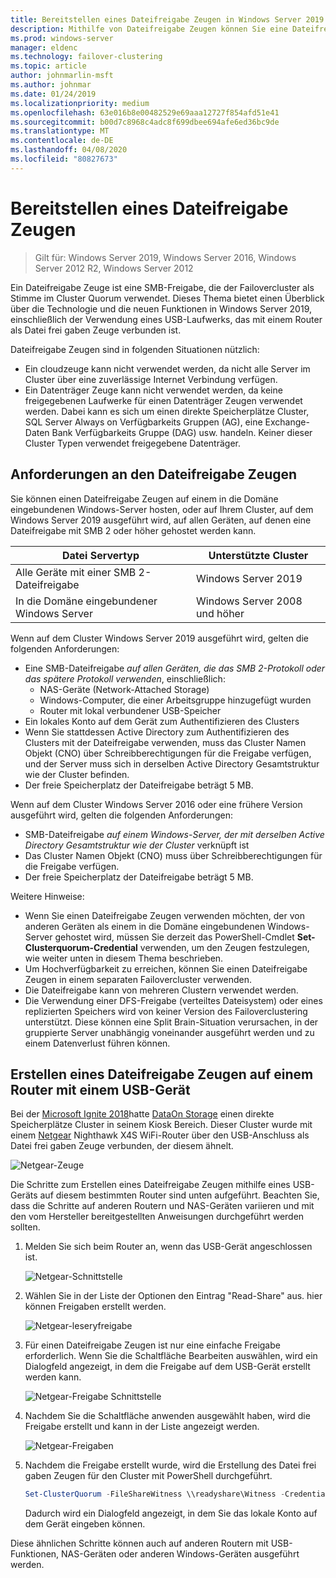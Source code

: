 ```yaml
---
title: Bereitstellen eines Dateifreigabe Zeugen in Windows Server 2019
description: Mithilfe von Dateifreigabe Zeugen können Sie eine Dateifreigabe verwenden, die im Cluster Quorum Stimmen soll. In diesem Thema werden Dateifreigabe Zeugen und die neuen Funktionen beschrieben, einschließlich der Verwendung eines USB-Laufwerks, das mit einem Router als Datei frei gaben Zeuge verbunden ist.
ms.prod: windows-server
manager: eldenc
ms.technology: failover-clustering
ms.topic: article
author: johnmarlin-msft
ms.author: johnmar
ms.date: 01/24/2019
ms.localizationpriority: medium
ms.openlocfilehash: 63e016b8e00482529e69aaa12727f854afd51e41
ms.sourcegitcommit: b00d7c8968c4adc8f699dbee694afe6ed36bc9de
ms.translationtype: MT
ms.contentlocale: de-DE
ms.lasthandoff: 04/08/2020
ms.locfileid: "80827673"
---
```

# <a name="deploy-a-file-share-witness"></a>Bereitstellen eines Dateifreigabe Zeugen

> Gilt für: Windows Server 2019, Windows Server 2016, Windows Server 2012 R2, Windows Server 2012

Ein Dateifreigabe Zeuge ist eine SMB-Freigabe, die der Failovercluster als Stimme im Cluster Quorum verwendet. Dieses Thema bietet einen Überblick über die Technologie und die neuen Funktionen in Windows Server 2019, einschließlich der Verwendung eines USB-Laufwerks, das mit einem Router als Datei frei gaben Zeuge verbunden ist.

Dateifreigabe Zeugen sind in folgenden Situationen nützlich:  

- Ein cloudzeuge kann nicht verwendet werden, da nicht alle Server im Cluster über eine zuverlässige Internet Verbindung verfügen.
- Ein Datenträger Zeuge kann nicht verwendet werden, da keine freigegebenen Laufwerke für einen Datenträger Zeugen verwendet werden. Dabei kann es sich um einen direkte Speicherplätze Cluster, SQL Server Always on Verfügbarkeits Gruppen (AG), eine Exchange-Daten Bank Verfügbarkeits Gruppe (DAG) usw. handeln.  Keiner dieser Cluster Typen verwendet freigegebene Datenträger.

## <a name="file-share-witness-requirements"></a>Anforderungen an den Dateifreigabe Zeugen

Sie können einen Dateifreigabe Zeugen auf einem in die Domäne eingebundenen Windows-Server hosten, oder auf Ihrem Cluster, auf dem Windows Server 2019 ausgeführt wird, auf allen Geräten, auf denen eine Dateifreigabe mit SMB 2 oder höher gehostet werden kann.

|Datei Servertyp                 | Unterstützte Cluster |
|---------------------------------|--------------------|
|Alle Geräte mit einer SMB 2-Dateifreigabe | Windows Server 2019|
|In die Domäne eingebundener Windows Server     | Windows Server 2008 und höher|

Wenn auf dem Cluster Windows Server 2019 ausgeführt wird, gelten die folgenden Anforderungen:

- Eine SMB-Dateifreigabe *auf allen Geräten, die das SMB 2-Protokoll oder das spätere Protokoll verwenden*, einschließlich:
    - NAS-Geräte (Network-Attached Storage)
    - Windows-Computer, die einer Arbeitsgruppe hinzugefügt wurden
    - Router mit lokal verbundener USB-Speicher
- Ein lokales Konto auf dem Gerät zum Authentifizieren des Clusters
- Wenn Sie stattdessen Active Directory zum Authentifizieren des Clusters mit der Dateifreigabe verwenden, muss das Cluster Namen Objekt (CNO) über Schreibberechtigungen für die Freigabe verfügen, und der Server muss sich in derselben Active Directory Gesamtstruktur wie der Cluster befinden.
- Der freie Speicherplatz der Dateifreigabe beträgt 5 MB.

Wenn auf dem Cluster Windows Server 2016 oder eine frühere Version ausgeführt wird, gelten die folgenden Anforderungen:

- SMB-Dateifreigabe *auf einem Windows-Server, der mit derselben Active Directory Gesamtstruktur wie der Cluster* verknüpft ist
- Das Cluster Namen Objekt (CNO) muss über Schreibberechtigungen für die Freigabe verfügen.
- Der freie Speicherplatz der Dateifreigabe beträgt 5 MB.

Weitere Hinweise:
- Wenn Sie einen Dateifreigabe Zeugen verwenden möchten, der von anderen Geräten als einem in die Domäne eingebundenen Windows-Server gehostet wird, müssen Sie derzeit das PowerShell-Cmdlet **Set-Clusterquorum-Credential** verwenden, um den Zeugen festzulegen, wie weiter unten in diesem Thema beschrieben.
- Um Hochverfügbarkeit zu erreichen, können Sie einen Dateifreigabe Zeugen in einem separaten Failovercluster verwenden.
- Die Dateifreigabe kann von mehreren Clustern verwendet werden.
- Die Verwendung einer DFS-Freigabe (verteiltes Dateisystem) oder eines replizierten Speichers wird von keiner Version des Failoverclustering unterstützt.  Diese können eine Split Brain-Situation verursachen, in der gruppierte Server unabhängig voneinander ausgeführt werden und zu einem Datenverlust führen können.

## <a name="creating-a-file-share-witness-on-a-router-with-a-usb-device"></a>Erstellen eines Dateifreigabe Zeugen auf einem Router mit einem USB-Gerät

Bei der [Microsoft Ignite 2018](https://azure.microsoft.com/ignite/)hatte [DataOn Storage](http://www.dataonstorage.com/) einen direkte Speicherplätze Cluster in seinem Kiosk Bereich.  Dieser Cluster wurde mit einem [Netgear](https://www.netgear.com) Nighthawk X4S WiFi-Router über den USB-Anschluss als Datei frei gaben Zeuge verbunden, der diesem ähnelt.

![Netgear-Zeuge](media/File-Share-Witness/FSW1.png)

Die Schritte zum Erstellen eines Dateifreigabe Zeugen mithilfe eines USB-Geräts auf diesem bestimmten Router sind unten aufgeführt.  Beachten Sie, dass die Schritte auf anderen Routern und NAS-Geräten variieren und mit den vom Hersteller bereitgestellten Anweisungen durchgeführt werden sollten.


1. Melden Sie sich beim Router an, wenn das USB-Gerät angeschlossen ist.

   ![Netgear-Schnittstelle](media/File-Share-Witness/FSW2.png)

2. Wählen Sie in der Liste der Optionen den Eintrag "Read-Share" aus. hier können Freigaben erstellt werden.

   ![Netgear-leseryfreigabe](media/File-Share-Witness/FSW3.png)

3. Für einen Dateifreigabe Zeugen ist nur eine einfache Freigabe erforderlich.  Wenn Sie die Schaltfläche Bearbeiten auswählen, wird ein Dialogfeld angezeigt, in dem die Freigabe auf dem USB-Gerät erstellt werden kann.

   ![Netgear-Freigabe Schnittstelle](media/File-Share-Witness/FSW4.png)

4. Nachdem Sie die Schaltfläche anwenden ausgewählt haben, wird die Freigabe erstellt und kann in der Liste angezeigt werden.

   ![Netgear-Freigaben](media/File-Share-Witness/FSW5.png)

5. Nachdem die Freigabe erstellt wurde, wird die Erstellung des Datei frei gaben Zeugen für den Cluster mit PowerShell durchgeführt.

   ```PowerShell
   Set-ClusterQuorum -FileShareWitness \\readyshare\Witness -Credential (Get-Credential)
   ```

   Dadurch wird ein Dialogfeld angezeigt, in dem Sie das lokale Konto auf dem Gerät eingeben können.

Diese ähnlichen Schritte können auch auf anderen Routern mit USB-Funktionen, NAS-Geräten oder anderen Windows-Geräten ausgeführt werden.
